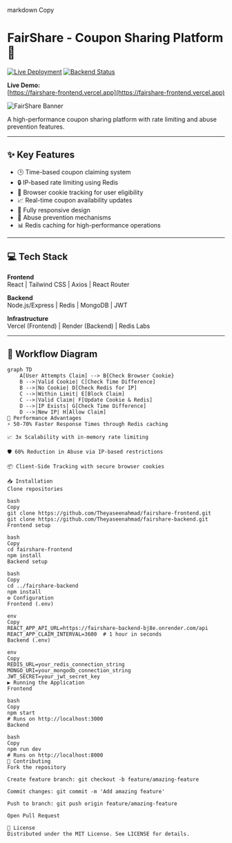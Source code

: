 markdown
Copy
# FairShare - Coupon Sharing Platform 🎫

[![Live Deployment](https://img.shields.io/badge/Deployment-Vercel-brightgreen)](https://fairshare-frontend.vercel.app)
[![Backend Status](https://img.shields.io/badge/Backend-Render-blue)](https://fairshare-backend-bj8e.onrender.com)

**Live Demo:**  
[https://fairshare-frontend.vercel.app](https://fairshare-frontend.vercel.app)

![FairShare Banner](Fairshare.png)

A high-performance coupon sharing platform with rate limiting and abuse prevention features.

---

## ✨ Key Features

- 🕒 Time-based coupon claiming system
- 🔒 IP-based rate limiting using Redis
- 🍪 Browser cookie tracking for user eligibility
- 📈 Real-time coupon availability updates
- 📱 Fully responsive design
- 🚫 Abuse prevention mechanisms
- 📊 Redis caching for high-performance operations

---

## 💻 Tech Stack

**Frontend**  
React | Tailwind CSS | Axios | React Router

**Backend**  
Node.js/Express | Redis | MongoDB | JWT

**Infrastructure**  
Vercel (Frontend) | Render (Backend) | Redis Labs

---

## 🔄 Workflow Diagram

```mermaid
graph TD
    A[User Attempts Claim] --> B{Check Browser Cookie}
    B -->|Valid Cookie| C[Check Time Difference]
    B -->|No Cookie| D[Check Redis for IP]
    C -->|Within Limit| E[Block Claim]
    C -->|Valid Claim| F[Update Cookie & Redis]
    D -->|IP Exists| G[Check Time Difference]
    D -->|New IP| H[Allow Claim]
🚀 Performance Advantages
⚡ 50-70% Faster Response Times through Redis caching

📈 3x Scalability with in-memory rate limiting

🛡️ 60% Reduction in Abuse via IP-based restrictions

📦 Client-Side Tracking with secure browser cookies

📥 Installation
Clone repositories

bash
Copy
git clone https://github.com/Theyaseenahmad/fairshare-frontend.git
git clone https://github.com/Theyaseenahmad/fairshare-backend.git
Frontend setup

bash
Copy
cd fairshare-frontend
npm install
Backend setup

bash
Copy
cd ../fairshare-backend
npm install
⚙️ Configuration
Frontend (.env)

env
Copy
REACT_APP_API_URL=https://fairshare-backend-bj8e.onrender.com/api
REACT_APP_CLAIM_INTERVAL=3600  # 1 hour in seconds
Backend (.env)

env
Copy
REDIS_URL=your_redis_connection_string
MONGO_URI=your_mongodb_connection_string
JWT_SECRET=your_jwt_secret_key
▶️ Running the Application
Frontend

bash
Copy
npm start
# Runs on http://localhost:3000
Backend

bash
Copy
npm run dev
# Runs on http://localhost:8000
🤝 Contributing
Fork the repository

Create feature branch: git checkout -b feature/amazing-feature

Commit changes: git commit -m 'Add amazing feature'

Push to branch: git push origin feature/amazing-feature

Open Pull Request

📄 License
Distributed under the MIT License. See LICENSE for details.